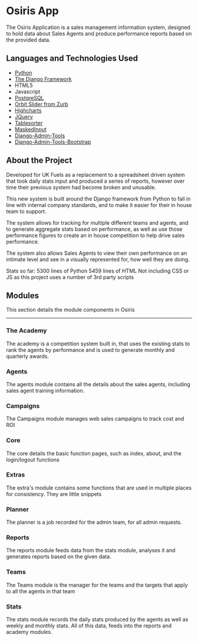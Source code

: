 # Osiris App #
The Osiris Application is a sales management information system, designed to hold data about Sales Agents and produce performance reports based on the provided data. 

## Languages and Technologies Used ##
- [Python](http://www.python.org/)
- [The Django Framework](https://www.djangoproject.com/)
- HTML5
- Javascript
- [PostgreSQL](http://www.postgresql.org/)
- [Orbit Slider from Zurb](http://www.zurb.com/playground/orbit-jquery-image-slider)
- [Highcharts](http://www.highcharts.com/)
- [JQuery](http://jquery.com/)
- [Tablesorter](http://tablesorter.com/docs/)
- [MaskedInput](http://digitalbush.com/projects/masked-input-plugin/)
- [Django-Admin-Tools](https://bitbucket.org/izi/django-admin-tools/wiki/Home)
- [Django-Admin-Tools-Bootstrap](https://bitbucket.org/salvator/django-admintools-bootstrap)

## About the Project ##
Developed for UK Fuels as a replacement to a spreadsheet driven system that took daily stats input and produced a series of reports, however over time their previous system had become broken and unusable.

This new system is built around the Django framework from Python to fall in line with internal company standards, and to make it easier for their in house team to support.

The system allows for tracking for multiple different teams and agents, and to generate aggregate stats based on performance, as well as use those performance figures to create an in house competition to help drive sales performance.

The system also allows Sales Agents to view their own performance on an intimate level and see in a visually represented for, how well they are doing.

Stats so far:
5300  lines of Python
5459 lines of HTML
Not including CSS or JS as this project uses a number of 3rd party scripts

## Modules ##
This section details the module components in Osiris

---------------
### The Academy ###
The academy is a competition system built in, that uses the existing stats to rank the agents by performance and is used to generate monthly and quarterly awards.

### Agents ###
The agents module contains all the details about the sales agents, including sales agent training information.

### Campaigns ###
The Campaigns module manages web sales campaigns to track cost and ROI

### Core ###
The core details the basic function pages, such as index, about, and the login/logout functions

### Extras ###
The extra's module contains some functions that are used in multiple places for consistency. They are little snippets

### Planner ###
The planner is a job recorded for the admin team, for all admin requests.

### Reports ###
The reports module feeds data from the stats module, analyses it and generates reports based on the given data.

### Teams ###
The Teams module is the manager for the teams and the targets that apply to all the agents in that team

### Stats ###
The stats module records the daily stats produced by the agents as well as weekly and monthly stats. All of this data, feeds into the reports and academy modules.